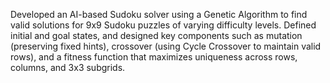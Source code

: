 Developed an AI-based Sudoku solver using a Genetic Algorithm to find valid solutions for 9x9 Sudoku puzzles of varying difficulty levels. Defined initial and goal states, and designed key components such as mutation (preserving fixed hints), crossover (using Cycle Crossover to maintain valid rows), and a fitness function that maximizes uniqueness across rows, columns, and 3x3 subgrids. 
